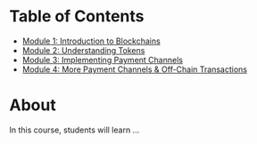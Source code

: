 # Table of Contents

* [Module 1: Introduction to Blockchains](module-1.md)
* [Module 2: Understanding Tokens](module-2.md)
* [Module 3: Implementing Payment Channels](module-3.md)
* [Module 4: More Payment Channels & Off-Chain Transactions](module-4.md)

# About

In this course, students will learn ...
